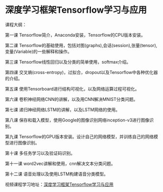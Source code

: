 # 深度学习框架Tensorflow学习与应用

课程大纲：    

第一课 Tensorflow简介，Anaconda安装，Tensorflow的CPU版本安装。   

第二课 Tensorflow的基础使用，包括对图(graphs),会话(session),张量(tensor),变量(Variable)的一些解释和操作。  

第三课 Tensorflow线性回归以及分类的简单使用，softmax介绍。  

第四课 交叉熵(cross-entropy)，过拟合，dropout以及Tensorflow中各种优化器的介绍。  

第五课 使用Tensorboard进行结构可视化，以及网络运算过程可视化。   

第六课 卷积神经网络CNN的讲解，以及用CNN解决MNIST分类问题。   

第七课 递归神经网络LSTM的讲解，以及LSTM网络的使用。   

第八课 保存和载入模型，使用Google的图像识别网络inception-v3进行图像识别。  

第九课 Tensorflow的GPU版本安装。设计自己的网络模型，并训练自己的网络模型进行图像识别。  

第十课 多任务学习以及验证码识别。  

第十一课 word2vec讲解和使用，cnn解决文本分类问题。  

第十二课 语音处理以及使用LSTM构建语音分类模型。 


视频课程学习地址：[深度学习框架Tensorflow学习与应用](https://www.bilibili.com/video/av20542427?from=search&seid=9331726526434614782)
